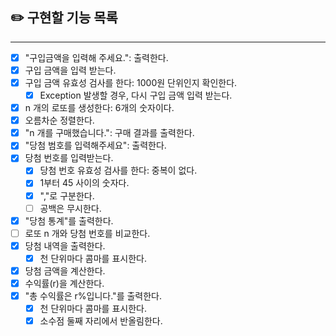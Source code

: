 
## ✏️ 구현할 기능 목록

---

- [x] "구입금액을 입력해 주세요.": 출력한다.
- [x] 구입 금액을 입력 받는다.
- [x] 구입 금액 유효성 검사를 한다: 1000원 단위인지 확인한다.
  - [x] Exception 발생할 경우, 다시 구입 금액 입력 받는다.
- [x] n 개의 로또를 생성한다: 6개의 숫자이다.
- [x] 오름차순 정렬한다.
- [x] "n 개를 구매했습니다.": 구매 결과를 출력한다.
- [x] "당첨 범호를 입력해주세요": 출력한다.
- [x] 당첨 번호를 입력받는다.
  - [x] 당첨 번호 유효성 검사를 한다: 중복이 없다.
  - [x] 1부터 45 사이의 숫자다.
  - [x] ","로 구분한다.
  - [ ] 공백은 무시한다.
- [x] "당첨 통계"를 출력한다.
- [ ] 로또 n 개와 당첨 번호를 비교한다.
- [x] 당첨 내역을 출력한다.
  - [x] 천 단위마다 콤마를 표시한다.
- [x] 당첨 금액을 계산한다.
- [x] 수익률(r)을 계산한다.
- [x] "총 수익률은 r%입니다."를 출력한다.
  - [x] 천 단위마다 콤마를 표시한다.
  - [x] 소수점 둘째 자리에서 반올림한다.